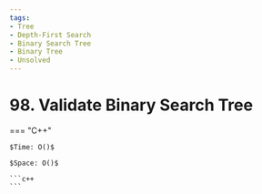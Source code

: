 ```yaml
---
tags:
- Tree
- Depth-First Search
- Binary Search Tree
- Binary Tree
- Unsolved
---
```



# 98. Validate Binary Search Tree

=== "C++"

    $Time: O()$

    $Space: O()$

    ```c++
    ```
